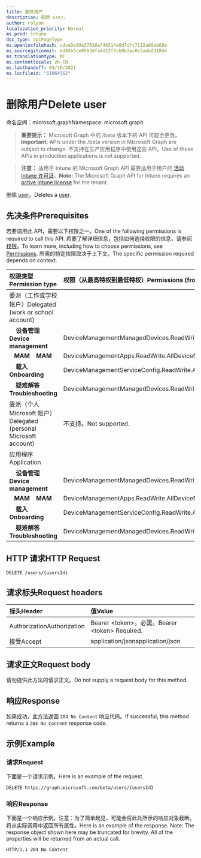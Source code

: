 ```yaml
---
title: 删除用户
description: 删除 user。
author: rolyon
localization_priority: Normal
ms.prod: intune
doc_type: apiPageType
ms.openlocfilehash: cdce3e09a37010a746314a0d7dfc7112a69ab68e
ms.sourcegitcommit: ed45b5ce0583dfa4d12f7cb0b3ac0c5aeb2318d4
ms.translationtype: MT
ms.contentlocale: zh-CN
ms.lasthandoff: 04/16/2021
ms.locfileid: "51864562"
---
```

# <a name="delete-user"></a><span data-ttu-id="aacdb-103">删除用户</span><span class="sxs-lookup"><span data-stu-id="aacdb-103">Delete user</span></span>

<span data-ttu-id="aacdb-104">命名空间：microsoft.graph</span><span class="sxs-lookup"><span data-stu-id="aacdb-104">Namespace: microsoft.graph</span></span>

> <span data-ttu-id="aacdb-105">**重要提示：** Microsoft Graph 中的 /beta 版本下的 API 可能会更改。</span><span class="sxs-lookup"><span data-stu-id="aacdb-105">**Important:** APIs under the /beta version in Microsoft Graph are subject to change.</span></span> <span data-ttu-id="aacdb-106">不支持在生产应用程序中使用这些 API。</span><span class="sxs-lookup"><span data-stu-id="aacdb-106">Use of these APIs in production applications is not supported.</span></span>

> <span data-ttu-id="aacdb-107">**注意：** 适用于 Intune 的 Microsoft Graph API 需要适用于租户的 [活动 Intune 许可证](https://go.microsoft.com/fwlink/?linkid=839381)。</span><span class="sxs-lookup"><span data-stu-id="aacdb-107">**Note:** The Microsoft Graph API for Intune requires an [active Intune license](https://go.microsoft.com/fwlink/?linkid=839381) for the tenant.</span></span>

<span data-ttu-id="aacdb-108">删除 [user](../resources/intune-shared-user.md)。</span><span class="sxs-lookup"><span data-stu-id="aacdb-108">Deletes a [user](../resources/intune-shared-user.md).</span></span>
## <a name="prerequisites"></a><span data-ttu-id="aacdb-109">先决条件</span><span class="sxs-lookup"><span data-stu-id="aacdb-109">Prerequisites</span></span>
<span data-ttu-id="aacdb-110">若要调用此 API，需要以下权限之一。</span><span class="sxs-lookup"><span data-stu-id="aacdb-110">One of the following permissions is required to call this API.</span></span> <span data-ttu-id="aacdb-111">若要了解详细信息，包括如何选择权限的信息，请参阅[权限](/graph/permissions-reference)。</span><span class="sxs-lookup"><span data-stu-id="aacdb-111">To learn more, including how to choose permissions, see [Permissions](/graph/permissions-reference).</span></span>  <span data-ttu-id="aacdb-112">所需的特定权限取决于上下文。</span><span class="sxs-lookup"><span data-stu-id="aacdb-112">The specific permission required depends on context.</span></span>

|<span data-ttu-id="aacdb-113">权限类型</span><span class="sxs-lookup"><span data-stu-id="aacdb-113">Permission type</span></span>|<span data-ttu-id="aacdb-114">权限（从最高特权到最低特权）</span><span class="sxs-lookup"><span data-stu-id="aacdb-114">Permissions (from most to least privileged)</span></span>|
|:---|:---|
|<span data-ttu-id="aacdb-115">委派（工作或学校帐户）</span><span class="sxs-lookup"><span data-stu-id="aacdb-115">Delegated (work or school account)</span></span>||
| <span data-ttu-id="aacdb-116">&nbsp; &nbsp; **设备管理**</span><span class="sxs-lookup"><span data-stu-id="aacdb-116">&nbsp; &nbsp; **Device management**</span></span> | <span data-ttu-id="aacdb-117">DeviceManagementManagedDevices.ReadWrite.All</span><span class="sxs-lookup"><span data-stu-id="aacdb-117">DeviceManagementManagedDevices.ReadWrite.All</span></span>|
| <span data-ttu-id="aacdb-118">&nbsp;&nbsp; **MAM**</span><span class="sxs-lookup"><span data-stu-id="aacdb-118">&nbsp; &nbsp; **MAM**</span></span> | <span data-ttu-id="aacdb-119">DeviceManagementApps.ReadWrite.All</span><span class="sxs-lookup"><span data-stu-id="aacdb-119">DeviceManagementApps.ReadWrite.All</span></span>|
| <span data-ttu-id="aacdb-120">&nbsp; &nbsp; **载入**</span><span class="sxs-lookup"><span data-stu-id="aacdb-120">&nbsp; &nbsp; **Onboarding**</span></span> | <span data-ttu-id="aacdb-121">DeviceManagementServiceConfig.ReadWrite.All</span><span class="sxs-lookup"><span data-stu-id="aacdb-121">DeviceManagementServiceConfig.ReadWrite.All</span></span>|
| <span data-ttu-id="aacdb-122">&nbsp; &nbsp; **疑难解答**</span><span class="sxs-lookup"><span data-stu-id="aacdb-122">&nbsp; &nbsp; **Troubleshooting**</span></span> | <span data-ttu-id="aacdb-123">DeviceManagementManagedDevices.ReadWrite.All</span><span class="sxs-lookup"><span data-stu-id="aacdb-123">DeviceManagementManagedDevices.ReadWrite.All</span></span>|
|<span data-ttu-id="aacdb-124">委派（个人 Microsoft 帐户）</span><span class="sxs-lookup"><span data-stu-id="aacdb-124">Delegated (personal Microsoft account)</span></span>|<span data-ttu-id="aacdb-125">不支持。</span><span class="sxs-lookup"><span data-stu-id="aacdb-125">Not supported.</span></span>|
|<span data-ttu-id="aacdb-126">应用程序</span><span class="sxs-lookup"><span data-stu-id="aacdb-126">Application</span></span>||
| <span data-ttu-id="aacdb-127">&nbsp; &nbsp; **设备管理**</span><span class="sxs-lookup"><span data-stu-id="aacdb-127">&nbsp; &nbsp; **Device management**</span></span> | <span data-ttu-id="aacdb-128">DeviceManagementManagedDevices.ReadWrite.All</span><span class="sxs-lookup"><span data-stu-id="aacdb-128">DeviceManagementManagedDevices.ReadWrite.All</span></span>|
| <span data-ttu-id="aacdb-129">&nbsp;&nbsp; **MAM**</span><span class="sxs-lookup"><span data-stu-id="aacdb-129">&nbsp; &nbsp; **MAM**</span></span> | <span data-ttu-id="aacdb-130">DeviceManagementApps.ReadWrite.All</span><span class="sxs-lookup"><span data-stu-id="aacdb-130">DeviceManagementApps.ReadWrite.All</span></span>|
| <span data-ttu-id="aacdb-131">&nbsp; &nbsp; **载入**</span><span class="sxs-lookup"><span data-stu-id="aacdb-131">&nbsp; &nbsp; **Onboarding**</span></span> | <span data-ttu-id="aacdb-132">DeviceManagementServiceConfig.ReadWrite.All</span><span class="sxs-lookup"><span data-stu-id="aacdb-132">DeviceManagementServiceConfig.ReadWrite.All</span></span>|
| <span data-ttu-id="aacdb-133">&nbsp; &nbsp; **疑难解答**</span><span class="sxs-lookup"><span data-stu-id="aacdb-133">&nbsp; &nbsp; **Troubleshooting**</span></span> | <span data-ttu-id="aacdb-134">DeviceManagementManagedDevices.ReadWrite.All</span><span class="sxs-lookup"><span data-stu-id="aacdb-134">DeviceManagementManagedDevices.ReadWrite.All</span></span>|

## <a name="http-request"></a><span data-ttu-id="aacdb-135">HTTP 请求</span><span class="sxs-lookup"><span data-stu-id="aacdb-135">HTTP Request</span></span>

<!-- {
  "blockType": "ignored"
}
-->
``` http
DELETE /users/{usersId}
```

## <a name="request-headers"></a><span data-ttu-id="aacdb-136">请求标头</span><span class="sxs-lookup"><span data-stu-id="aacdb-136">Request headers</span></span>

|<span data-ttu-id="aacdb-137">标头</span><span class="sxs-lookup"><span data-stu-id="aacdb-137">Header</span></span>|<span data-ttu-id="aacdb-138">值</span><span class="sxs-lookup"><span data-stu-id="aacdb-138">Value</span></span>|
|:---|:---|
|<span data-ttu-id="aacdb-139">Authorization</span><span class="sxs-lookup"><span data-stu-id="aacdb-139">Authorization</span></span>|<span data-ttu-id="aacdb-140">Bearer &lt;token&gt;。必需。</span><span class="sxs-lookup"><span data-stu-id="aacdb-140">Bearer &lt;token&gt; Required.</span></span>|
|<span data-ttu-id="aacdb-141">接受</span><span class="sxs-lookup"><span data-stu-id="aacdb-141">Accept</span></span>|<span data-ttu-id="aacdb-142">application/json</span><span class="sxs-lookup"><span data-stu-id="aacdb-142">application/json</span></span>|

## <a name="request-body"></a><span data-ttu-id="aacdb-143">请求正文</span><span class="sxs-lookup"><span data-stu-id="aacdb-143">Request body</span></span>

<span data-ttu-id="aacdb-144">请勿提供此方法的请求正文。</span><span class="sxs-lookup"><span data-stu-id="aacdb-144">Do not supply a request body for this method.</span></span>

## <a name="response"></a><span data-ttu-id="aacdb-145">响应</span><span class="sxs-lookup"><span data-stu-id="aacdb-145">Response</span></span>

<span data-ttu-id="aacdb-146">如果成功，此方法返回 `204 No Content` 响应代码。</span><span class="sxs-lookup"><span data-stu-id="aacdb-146">If successful, this method returns a `204 No Content` response code.</span></span>

## <a name="example"></a><span data-ttu-id="aacdb-147">示例</span><span class="sxs-lookup"><span data-stu-id="aacdb-147">Example</span></span>

### <a name="request"></a><span data-ttu-id="aacdb-148">请求</span><span class="sxs-lookup"><span data-stu-id="aacdb-148">Request</span></span>

<span data-ttu-id="aacdb-149">下面是一个请求示例。</span><span class="sxs-lookup"><span data-stu-id="aacdb-149">Here is an example of the request.</span></span>

``` http
DELETE https://graph.microsoft.com/beta/users/{usersId}
```

### <a name="response"></a><span data-ttu-id="aacdb-150">响应</span><span class="sxs-lookup"><span data-stu-id="aacdb-150">Response</span></span>

<span data-ttu-id="aacdb-p103">下面是一个响应示例。注意：为了简单起见，可能会将此处所示的响应对象截断。将从实际调用中返回所有属性。</span><span class="sxs-lookup"><span data-stu-id="aacdb-p103">Here is an example of the response. Note: The response object shown here may be truncated for brevity. All of the properties will be returned from an actual call.</span></span>

``` http
HTTP/1.1 204 No Content
```










